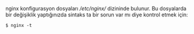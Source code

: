 nginx konfigurasyon dosyaları */etc/nginx/* dizininde bulunur. Bu dosyalarda bir değişiklik yaptığınızda sintaks ta bir sorun var mı diye 
kontrol etmek için:

    $ nginx -t
 
 
